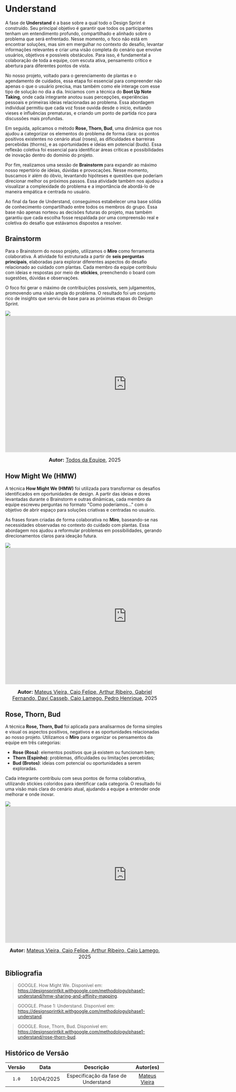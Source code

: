 # Understand

A fase de **Understand** é a base sobre a qual todo o Design Sprint é construído. Seu principal objetivo é garantir que todos os participantes tenham um entendimento profundo, compartilhado e alinhado sobre o problema que será enfrentado. Nesse momento, o foco não está em encontrar soluções, mas sim em mergulhar no contexto do desafio, levantar informações relevantes e criar uma visão completa do cenário que envolve usuários, objetivos e possíveis obstáculos. Para isso, é fundamental a colaboração de toda a equipe, com escuta ativa, pensamento crítico e abertura para diferentes pontos de vista.

No nosso projeto, voltado para o gerenciamento de plantas e o agendamento de cuidados, essa etapa foi essencial para compreender não apenas o que o usuário precisa, mas também como ele interage com esse tipo de solução no dia a dia. Iniciamos com a técnica do **Boot Up Note Taking**, onde cada integrante anotou suas percepções, experiências pessoais e primeiras ideias relacionadas ao problema. Essa abordagem individual permitiu que cada voz fosse ouvida desde o início, evitando vieses e influências prematuras, e criando um ponto de partida rico para discussões mais profundas.

Em seguida, aplicamos o método **Rose, Thorn, Bud**, uma dinâmica que nos ajudou a categorizar os elementos do problema de forma clara: os pontos positivos existentes no cenário atual (roses), as dificuldades e barreiras percebidas (thorns), e as oportunidades e ideias em potencial (buds). Essa reflexão coletiva foi essencial para identificar áreas críticas e possibilidades de inovação dentro do domínio do projeto.

Por fim, realizamos uma sessão de **Brainstorm** para expandir ao máximo nosso repertório de ideias, dúvidas e provocações. Nesse momento, buscamos ir além do óbvio, levantando hipóteses e questões que poderiam direcionar melhor os próximos passos. Essa atividade também nos ajudou a visualizar a complexidade do problema e a importância de abordá-lo de maneira empática e centrada no usuário.

Ao final da fase de Understand, conseguimos estabelecer uma base sólida de conhecimento compartilhado entre todos os membros do grupo. Essa base não apenas norteou as decisões futuras do projeto, mas também garantiu que cada escolha fosse respaldada por uma compreensão real e coletiva do desafio que estávamos dispostos a resolver.

## Brainstorm

Para o Brainstorm do nosso projeto, utilizamos o **Miro** como ferramenta colaborativa. A atividade foi estruturada a partir de **seis perguntas principais**, elaboradas para explorar diferentes aspectos do desafio relacionado ao cuidado com plantas. Cada membro da equipe contribuiu com ideias e respostas por meio de **stickies**, preenchendo o board com sugestões, dúvidas e observações.

O foco foi gerar o máximo de contribuições possíveis, sem julgamentos, promovendo uma visão ampla do problema. O resultado foi um conjunto rico de insights que serviu de base para as próximas etapas do Design Sprint.

<img src="../../assets/brainstorm.jpg" />

<iframe width="768" height="432" src="https://miro.com/app/embed/uXjVIG9iqTs=/?pres=1&frameId=3458764623738653172&embedId=306523643298" frameborder="0" scrolling="no" allow="fullscreen; clipboard-read; clipboard-write" allowfullscreen></iframe>

<font size="3"><p style="text-align: center"><b>Autor:</b>  [Todos da Equipe](/), 2025</p></font>

## How Might We (HMW)

A técnica **How Might We (HMW)** foi utilizada para transformar os desafios identificados em oportunidades de design. A partir das ideias e dores levantadas durante o Brainstorm e outras dinâmicas, cada membro da equipe escreveu perguntas no formato "Como poderíamos..." com o objetivo de abrir espaço para soluções criativas e centradas no usuário.

As frases foram criadas de forma colaborativa no **Miro**, baseando-se nas necessidades observadas no contexto do cuidado com plantas. Essa abordagem nos ajudou a reformular problemas em possibilidades, gerando direcionamentos claros para ideação futura.

<img src="../../assets/hmw.jpg" />

<iframe width="768" height="432" src="https://miro.com/app/embed/uXjVIG9iqTs=/?pres=1&frameId=3458764623738653497&embedId=372914487578" frameborder="0" scrolling="no" allow="fullscreen; clipboard-read; clipboard-write" allowfullscreen></iframe>

<font size="3"><p style="text-align: center"><b>Autor:</b>  [Mateus Vieira, Caio Felipe, Arthur Ribeiro, Gabriel Fernando, Davi Casseb, Caio Lamego, Pedro Henrique](/), 2025</p></font>

## Rose, Thorn, Bud

A técnica **Rose, Thorn, Bud** foi aplicada para analisarmos de forma simples e visual os aspectos positivos, negativos e as oportunidades relacionadas ao nosso projeto. Utilizamos o **Miro** para organizar os pensamentos da equipe em três categorias:

- **Rose (Rosa)**: elementos positivos que já existem ou funcionam bem;
- **Thorn (Espinho)**: problemas, dificuldades ou limitações percebidas;
- **Bud (Brotos)**: ideias com potencial ou oportunidades a serem exploradas.

Cada integrante contribuiu com seus pontos de forma colaborativa, utilizando stickies coloridos para identificar cada categoria. O resultado foi uma visão mais clara do cenário atual, ajudando a equipe a entender onde melhorar e onde inovar.

<img src="../../assets/rodthornbud.png" />

<iframe width="768" height="432" src="https://miro.com/app/embed/uXjVIG9iqTs=/?pres=1&frameId=3458764623739251695&embedId=907861629269" frameborder="0" scrolling="no" allow="fullscreen; clipboard-read; clipboard-write" allowfullscreen></iframe>

<font size="3"><p style="text-align: center"><b>Autor:</b>  [Mateus Vieira, Caio Felipe, Arthur Ribeiro, Caio Lamego](/), 2025</p></font>

## Bibliografia

> GOOGLE. How Might We. Disponível em: https://designsprintkit.withgoogle.com/methodology/phase1-understand/hmw-sharing-and-affinity-mapping.

> GOOGLE. Phase 1: Understand. Disponível em: https://designsprintkit.withgoogle.com/methodology/phase1-understand.

> GOOGLE. Rose, Thorn, Bud. Disponível em: https://designsprintkit.withgoogle.com/methodology/phase1-understand/rose-thorn-bud.

## Histórico de Versão

| Versão | Data | Descrição | Autor(es) |
| :-: | :-: | :-: | :-: |
| `1.0` | 10/04/2025  | Especificação da fase de Understand | [Mateus Vieira](https://github.com/mateusvrs) |

